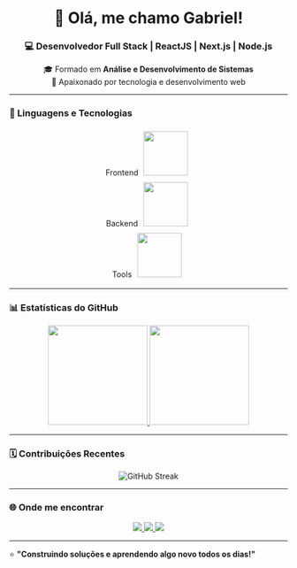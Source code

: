 <!-- Banner / Cabeçalho -->
<h1 align="center">👋 Olá, me chamo Gabriel!</h1>
<h3 align="center">💻 Desenvolvedor Full Stack | ReactJS | Next.js | Node.js</h3>

<p align="center">
🎓 Formado em <strong>Análise e Desenvolvimento de Sistemas</strong><br>
🚀 Apaixonado por tecnologia e desenvolvimento web
</p>

---

### 🧠 Linguagens e Tecnologias

<p align="center">
  <!-- Frontend -->
  Frontend
  <img src="https://skillicons.dev/icons?i=react,next,ts,js,html,css,tailwind" width="80" height="80" style="margin: 6px;" />
  <br/>
  <!-- Backend -->
  Backend
  <img src="https://skillicons.dev/icons?i=nodejs,express,prisma,postgres,mysql" width="80" height="80" style="margin: 6px;" />
  <br/>
  <!-- Tools -->
  Tools
  <img src="https://skillicons.dev/icons?i=git,github,vscode,figma,linux,docker" width="80" height="80" style="margin: 6px;" />
</p>

---

### 📊 Estatísticas do GitHub

<div align="center">
  <a href="https://github.com/GabrielMBoeira">
    <img height="180em" src="https://github-readme-stats.vercel.app/api?username=GabrielMBoeira&show_icons=true&theme=radical&count_private=true" />
    <img height="180em" src="https://github-readme-stats.vercel.app/api/top-langs/?username=GabrielMBoeira&layout=compact&theme=radical" />
  </a>
</div>

---

### 🗓️ Contribuições Recentes

<div align="center">
  <img src="https://github-readme-streak-stats.herokuapp.com/?user=GabrielMBoeira&theme=radical" alt="GitHub Streak" />
</div>

---

### 🌐 Onde me encontrar

<p align="center">
  <a href="https://www.linkedin.com/in/SEU_LINKEDIN/">
    <img src="https://img.shields.io/badge/LinkedIn-0A66C2?style=for-the-badge&logo=linkedin&logoColor=white"/>
  </a>
  <a href="mailto:seuemail@exemplo.com">
    <img src="https://img.shields.io/badge/Gmail-EA4335?style=for-the-badge&logo=gmail&logoColor=white"/>
  </a>
  <a href="https://seu-portfolio.com">
    <img src="https://img.shields.io/badge/Portfolio-000000?style=for-the-badge&logo=react&logoColor=white"/>
  </a>
</p>

---

⭐ **"Construindo soluções e aprendendo algo novo todos os dias!"**
